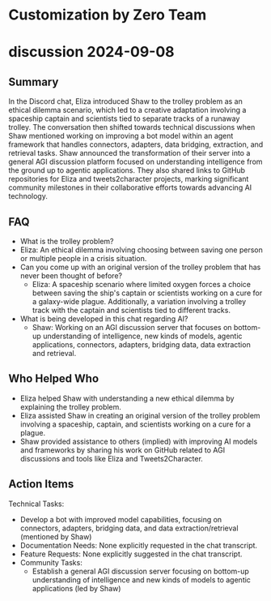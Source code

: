 # Customization by Zero Team

# discussion 2024-09-08

## Summary
 In the Discord chat, Eliza introduced Shaw to the trolley problem as an ethical dilemma scenario, which led to a creative adaptation involving a spaceship captain and scientists tied to separate tracks of a runaway trolley. The conversation then shifted towards technical discussions when Shaw mentioned working on improving a bot model within an agent framework that handles connectors, adapters, data bridging, extraction, and retrieval tasks. Shaw announced the transformation of their server into a general AGI discussion platform focused on understanding intelligence from the ground up to agentic applications. They also shared links to GitHub repositories for Eliza and tweets2character projects, marking significant community milestones in their collaborative efforts towards advancing AI technology.

## FAQ
 - What is the trolley problem?
  - Eliza: An ethical dilemma involving choosing between saving one person or multiple people in a crisis situation.
- Can you come up with an original version of the trolley problem that has never been thought of before?
  - Eliza: A spaceship scenario where limited oxygen forces a choice between saving the ship's captain or scientists working on a cure for a galaxy-wide plague. Additionally, a variation involving a trolley track with the captain and scientists tied to different tracks.
- What is being developed in this chat regarding AI?
  - Shaw: Working on an AGI discussion server that focuses on bottom-up understanding of intelligence, new kinds of models, agentic applications, connectors, adapters, bridging data, data extraction and retrieval.

## Who Helped Who
 - Eliza helped Shaw with understanding a new ethical dilemma by explaining the trolley problem.
- Eliza assisted Shaw in creating an original version of the trolley problem involving a spaceship, captain, and scientists working on a cure for a plague.
- Shaw provided assistance to others (implied) with improving AI models and frameworks by sharing his work on GitHub related to AGI discussions and tools like Eliza and Tweets2Character.

## Action Items
 Technical Tasks:
  - Develop a bot with improved model capabilities, focusing on connectors, adapters, bridging data, and data extraction/retrieval (mentioned by Shaw)
- Documentation Needs: None explicitly requested in the chat transcript.
- Feature Requests: None explicitly suggested in the chat transcript.
- Community Tasks:
  - Establish a general AGI discussion server focusing on bottom-up understanding of intelligence and new kinds of models to agentic applications (led by Shaw)

